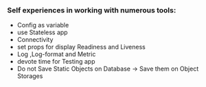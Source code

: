 ### Self experiences in working with numerous tools:
- Config as variable
- use Stateless app
- Connectivity
- set props for display Readiness and Liveness
- Log ,Log-format and Metric
- devote time for Testing app
- Do not Save Static Objects on Database -> Save them on Object Storages